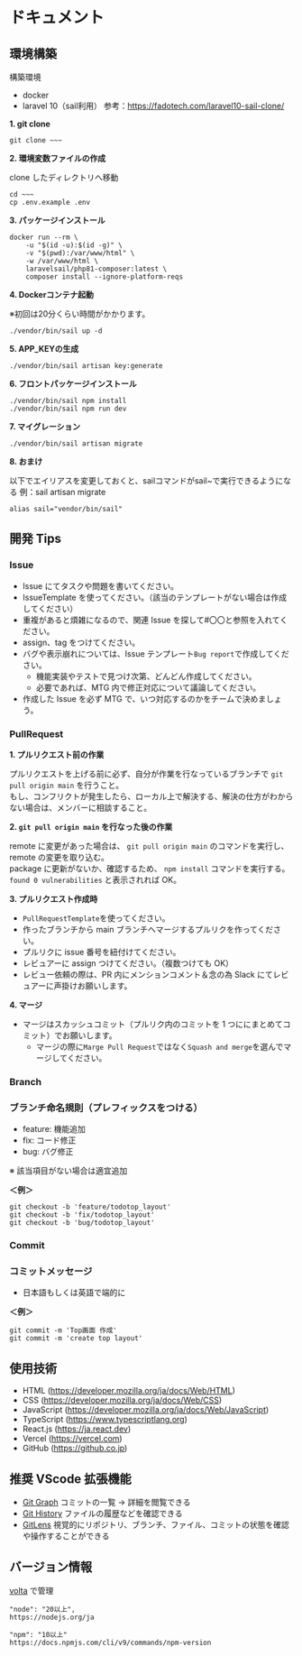 # ドキュメント

## 環境構築

構築環境
- docker
- laravel 10（sail利用）
参考：https://fadotech.com/laravel10-sail-clone/

**1. git clone**

```
git clone ~~~
```

**2. 環境変数ファイルの作成**

clone したディレクトリへ移動

```
cd ~~~
cp .env.example .env
```

**3. パッケージインストール**

```
docker run --rm \
    -u "$(id -u):$(id -g)" \
    -v "$(pwd):/var/www/html" \
    -w /var/www/html \
    laravelsail/php81-composer:latest \
    composer install --ignore-platform-reqs
```

**4. Dockerコンテナ起動**

※初回は20分くらい時間がかかります。
```
./vendor/bin/sail up -d
```

**5. APP_KEYの生成**
```
./vendor/bin/sail artisan key:generate
```

**6. フロントパッケージインストール**

```
./vendor/bin/sail npm install
./vendor/bin/sail npm run dev
```

**7. マイグレーション**

```
./vendor/bin/sail artisan migrate
```

**8. おまけ**

以下でエイリアスを変更しておくと、sailコマンドがsail~で実行できるようになる
例：sail artisan migrate
```
alias sail="vendor/bin/sail"
```

## 開発 Tips

### Issue

- Issue にてタスクや問題を書いてください。
- IssueTemplate を使ってください。（該当のテンプレートがない場合は作成してください）
- 重複があると煩雑になるので、関連 Issue を探して#〇〇と参照を入れてください。
- assign、tag をつけてください。
- バグや表示崩れについては、Issue テンプレート`Bug report`で作成してください。
  - 機能実装やテストで見つけ次第、どんどん作成してください。
  - 必要であれば、MTG 内で修正対応について議論してください。
- 作成した Issue を必ず MTG で、いつ対応するのかをチームで決めましょう。

### PullRequest

**1. プルリクエスト前の作業**

プルリクエストを上げる前に必ず、自分が作業を行なっているブランチで `git pull origin main` を行うこと。<br/>
もし、コンフリクトが発生したら、ローカル上で解決する、解決の仕方がわからない場合は、メンバーに相談すること。

**2. `git pull origin main` を行なった後の作業**

remote に変更があった場合は、 `git pull origin main` のコマンドを実行し、remote の変更を取り込む。<br/>
package に更新がないか、確認するため、 `npm install` コマンドを実行する。<br/>
`found 0 vulnerabilities` と表示されれば OK。

**3. プルリクエスト作成時**

- `PullRequestTemplate`を使ってください。
- 作ったブランチから main ブランチへマージするプルリクを作ってください。
- プルリクに issue 番号を紐付けてください。
- レビュアーに assign つけてください。（複数つけても OK）
- レビュー依頼の際は、PR 内にメンションコメント＆念の為 Slack にてレビュアーに声掛けお願いします。

**4. マージ**

- マージはスカッシュコミット（プルリク内のコミットを 1 つににまとめてコミット）でお願いします。
  - マージの際に`Marge Pull Request`ではなく`Squash and merge`を選んでマージしてください。

### Branch

### ブランチ命名規則（**プレフィックス**をつける）

- feature: 機能追加
- fix: コード修正
- bug: バグ修正

※ 該当項目がない場合は適宜追加

**＜例＞**

```
git checkout -b 'feature/todotop_layout'
git checkout -b 'fix/todotop_layout'
git checkout -b 'bug/todotop_layout'
```

### Commit

### コミットメッセージ

- 日本語もしくは英語で端的に

**＜例＞**

```
git commit -m 'Top画面 作成'
git commit -m 'create top layout'
```

## 使用技術

- HTML (https://developer.mozilla.org/ja/docs/Web/HTML)
- CSS (https://developer.mozilla.org/ja/docs/Web/CSS)
- JavaScript (https://developer.mozilla.org/ja/docs/Web/JavaScript)
- TypeScript (https://www.typescriptlang.org)
- React.js (https://ja.react.dev)
- Vercel (https://vercel.com)
- GitHub (https://github.co.jp)

## 推奨 VScode 拡張機能

- [Git Graph](https://marketplace.visualstudio.com/items?itemName=mhutchie.git-graph&ssr=false#qna) コミットの一覧 → 詳細を閲覧できる
- [Git History](https://marketplace.visualstudio.com/items?itemName=donjayamanne.githistory) ファイルの履歴などを確認できる
- [GitLens](https://marketplace.visualstudio.com/items?itemName=eamodio.gitlens) 視覚的にリポジトリ、ブランチ、ファイル、コミットの状態を確認や操作することができる

## バージョン情報

[volta](https://volta.sh) で管理

```
"node": "20以上",
https://nodejs.org/ja

"npm": "10以上"
https://docs.npmjs.com/cli/v9/commands/npm-version
```
